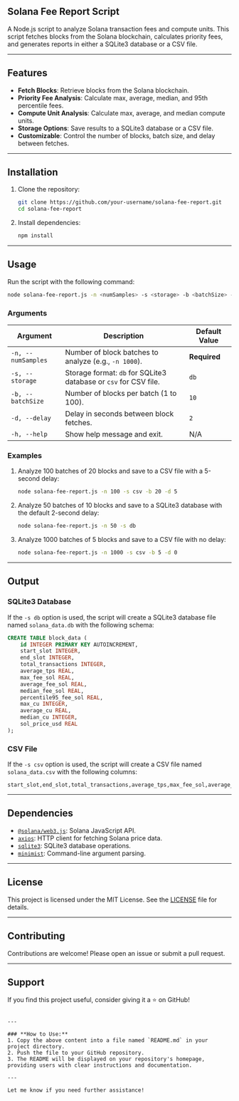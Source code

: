 
## Solana Fee Report Script

A Node.js script to analyze Solana transaction fees and compute units. This script fetches blocks from the Solana blockchain, calculates priority fees, and generates reports in either a SQLite3 database or a CSV file.

---

## Features

- **Fetch Blocks**: Retrieve blocks from the Solana blockchain.
- **Priority Fee Analysis**: Calculate max, average, median, and 95th percentile fees.
- **Compute Unit Analysis**: Calculate max, average, and median compute units.
- **Storage Options**: Save results to a SQLite3 database or a CSV file.
- **Customizable**: Control the number of blocks, batch size, and delay between fetches.

---

## Installation

1. Clone the repository:
   ```bash
   git clone https://github.com/your-username/solana-fee-report.git
   cd solana-fee-report
   ```

2. Install dependencies:
   ```bash
   npm install
   ```

---

## Usage

Run the script with the following command:

```bash
node solana-fee-report.js -n <numSamples> -s <storage> -b <batchSize> -d <delay>
```

### Arguments

| Argument       | Description                                                                 | Default Value |
|----------------|-----------------------------------------------------------------------------|---------------|
| `-n, --numSamples` | Number of block batches to analyze (e.g., `-n 1000`).                       | **Required**  |
| `-s, --storage`    | Storage format: `db` for SQLite3 database or `csv` for CSV file.            | `db`          |
| `-b, --batchSize`  | Number of blocks per batch (1 to 100).                                      | `10`          |
| `-d, --delay`      | Delay in seconds between block fetches.                                     | `2`           |
| `-h, --help`       | Show help message and exit.                                                 | N/A           |

### Examples

1. Analyze 100 batches of 20 blocks and save to a CSV file with a 5-second delay:
   ```bash
   node solana-fee-report.js -n 100 -s csv -b 20 -d 5
   ```

2. Analyze 50 batches of 10 blocks and save to a SQLite3 database with the default 2-second delay:
   ```bash
   node solana-fee-report.js -n 50 -s db
   ```

3. Analyze 1000 batches of 5 blocks and save to a CSV file with no delay:
   ```bash
   node solana-fee-report.js -n 1000 -s csv -b 5 -d 0
   ```

---

## Output

### SQLite3 Database
If the `-s db` option is used, the script will create a SQLite3 database file named `solana_data.db` with the following schema:

```sql
CREATE TABLE block_data (
    id INTEGER PRIMARY KEY AUTOINCREMENT,
    start_slot INTEGER,
    end_slot INTEGER,
    total_transactions INTEGER,
    average_tps REAL,
    max_fee_sol REAL,
    average_fee_sol REAL,
    median_fee_sol REAL,
    percentile95_fee_sol REAL,
    max_cu INTEGER,
    average_cu REAL,
    median_cu INTEGER,
    sol_price_usd REAL
);
```

### CSV File
If the `-s csv` option is used, the script will create a CSV file named `solana_data.csv` with the following columns:

```
start_slot,end_slot,total_transactions,average_tps,max_fee_sol,average_fee_sol,median_fee_sol,percentile95_fee_sol,max_cu,average_cu,median_cu,sol_price_usd
```

---

## Dependencies

- [`@solana/web3.js`](https://www.npmjs.com/package/@solana/web3.js): Solana JavaScript API.
- [`axios`](https://www.npmjs.com/package/axios): HTTP client for fetching Solana price data.
- [`sqlite3`](https://www.npmjs.com/package/sqlite3): SQLite3 database operations.
- [`minimist`](https://www.npmjs.com/package/minimist): Command-line argument parsing.

---

## License

This project is licensed under the MIT License. See the [LICENSE](LICENSE) file for details.

---

## Contributing

Contributions are welcome! Please open an issue or submit a pull request.

---

## Support

If you find this project useful, consider giving it a ⭐️ on GitHub!

```

---

### **How to Use:**
1. Copy the above content into a file named `README.md` in your project directory.
2. Push the file to your GitHub repository.
3. The README will be displayed on your repository's homepage, providing users with clear instructions and documentation.

---

Let me know if you need further assistance!
